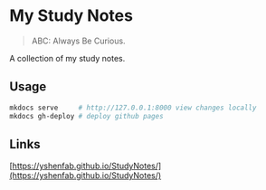 # My Study Notes

> ABC: Always Be Curious.

A collection of my study notes.

## Usage
```sh
mkdocs serve     # http://127.0.0.1:8000 view changes locally
mkdocs gh-deploy # deploy github pages
```

## Links

[https://yshenfab.github.io/StudyNotes/](https://yshenfab.github.io/StudyNotes/)
